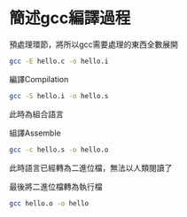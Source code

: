 # 簡述gcc編譯過程

預處理環節，將所以gcc需要處理的東西全數展開

```bash
gcc -E hello.c -o hello.i
```

編譯Compilation

```bash
gcc -S hello.i -o hello.s
```
此時為組合語言

組譯Assemble
```bash
gcc -c hello.s -o hello.o
```
此時語言已經轉為二進位檔，無法以人類閱讀了

最後將二進位檔轉為執行檔
```bash
gcc hello.o -o hello
```
